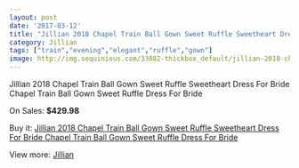 ```yaml
---
layout: post
date: '2017-03-12'
title: "Jillian 2018 Chapel Train Ball Gown Sweet Ruffle Sweetheart Dress For Bride Chapel Train Ball Gown Sweet Ruffle Dress For Bride"
category: Jillian
tags: ["train","evening","elegant","ruffle","gown"]
image: http://img.sequinious.com/33082-thickbox_default/jillian-2018-chapel-train-ball-gown-sweet-ruffle-sweetheart-dress-for-bride-chapel-train-ball-gown-sweet-ruffle-dress-for-bride.jpg
---
```

Jillian 2018 Chapel Train Ball Gown Sweet Ruffle Sweetheart Dress For Bride Chapel Train Ball Gown Sweet Ruffle Dress For Bride

On Sales: **$429.98**
<a href="https://www.sequinious.com/jillian/11716-jillian-2018-chapel-train-ball-gown-sweet-ruffle-sweetheart-dress-for-bride-chapel-train-ball-gown-sweet-ruffle-dress-for-bride.html"><amp-img layout="responsive" width="600" height="600" src="//img.sequinious.com/33082-thickbox_default/jillian-2018-chapel-train-ball-gown-sweet-ruffle-sweetheart-dress-for-bride-chapel-train-ball-gown-sweet-ruffle-dress-for-bride.jpg" alt="Jillian 2018 Chapel Train Ball Gown Sweet Ruffle Sweetheart Dress For Bride Chapel Train Ball Gown Sweet Ruffle Dress For Bride 0" /></a>
<a href="https://www.sequinious.com/jillian/11716-jillian-2018-chapel-train-ball-gown-sweet-ruffle-sweetheart-dress-for-bride-chapel-train-ball-gown-sweet-ruffle-dress-for-bride.html"><amp-img layout="responsive" width="600" height="600" src="//img.sequinious.com/33084-thickbox_default/jillian-2018-chapel-train-ball-gown-sweet-ruffle-sweetheart-dress-for-bride-chapel-train-ball-gown-sweet-ruffle-dress-for-bride.jpg" alt="Jillian 2018 Chapel Train Ball Gown Sweet Ruffle Sweetheart Dress For Bride Chapel Train Ball Gown Sweet Ruffle Dress For Bride 1" /></a>
<a href="https://www.sequinious.com/jillian/11716-jillian-2018-chapel-train-ball-gown-sweet-ruffle-sweetheart-dress-for-bride-chapel-train-ball-gown-sweet-ruffle-dress-for-bride.html"><amp-img layout="responsive" width="600" height="600" src="//img.sequinious.com/33083-thickbox_default/jillian-2018-chapel-train-ball-gown-sweet-ruffle-sweetheart-dress-for-bride-chapel-train-ball-gown-sweet-ruffle-dress-for-bride.jpg" alt="Jillian 2018 Chapel Train Ball Gown Sweet Ruffle Sweetheart Dress For Bride Chapel Train Ball Gown Sweet Ruffle Dress For Bride 2" /></a>

Buy it: [Jillian 2018 Chapel Train Ball Gown Sweet Ruffle Sweetheart Dress For Bride Chapel Train Ball Gown Sweet Ruffle Dress For Bride](https://www.sequinious.com/jillian/11716-jillian-2018-chapel-train-ball-gown-sweet-ruffle-sweetheart-dress-for-bride-chapel-train-ball-gown-sweet-ruffle-dress-for-bride.html "Jillian 2018 Chapel Train Ball Gown Sweet Ruffle Sweetheart Dress For Bride Chapel Train Ball Gown Sweet Ruffle Dress For Bride")

View more: [Jillian](https://www.sequinious.com/94-jillian "Jillian")